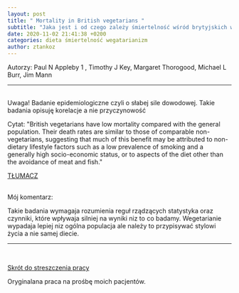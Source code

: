```yaml
---
layout: post
title: " Mortality in British vegetarians "
subtitle: "Jaka jest i od czego zależy śmiertelność wśród brytyjskich wegetarian"
date: 2020-11-02 21:41:38 +0200
categories: dieta śmiertelność wegatarianizm
author: ztankoz
---
```


Autorzy: Paul N Appleby 1 , Timothy J Key, Margaret Thorogood, Michael L Burr, Jim Mann

<hr>
<br>
Uwaga! Badanie epidemiologiczne czyli o słabej sile dowodowej. Takie badania opisuję korelacje a nie przyczynowość

Cytat: "British vegetarians have low mortality compared with the general population. Their death rates are similar to those of comparable non-vegetarians, suggesting that much of this benefit may be attributed to non-dietary lifestyle factors such as a low prevalence of smoking and a generally high socio-economic status, or to aspects of the diet other than the avoidance of meat and fish."

[TŁUMACZ](https://www.deepl.com/translator#en/pl/British%20vegetarians%20have%20low%20mortality%20compared%20with%20the%20general%20population.%20Their%20death%20rates%20are%20similar%20to%20those%20of%20comparable%20non-vegetarians%2C%20suggesting%20that%20much%20of%20this%20benefit%20may%20be%20attributed%20to%20non-dietary%20lifestyle%20factors%20such%20as%20a%20low%20prevalence%20of%20smoking%20and%20a%20generally%20high%20socio-economic%20status%2C%20or%20to%20aspects%20of%20the%20diet%20other%20than%20the%20avoidance%20of%20meat%20and%20fish)

<br>
Mój komentarz:

Takie badania wymagaja rozumienia reguł rządzących statystyka oraz czynniki, które wpływaja silniej na wyniki niz to co badamy.
Wegetarianie wypadaja lepiej niz ogólna populacja ale należy to przypisywać stylowi życia a nie samej diecie.

<hr>
<br>

[Skrót do streszczenia pracy](https://pubmed.ncbi.nlm.nih.gov/12001975/)

Oryginalana praca na prośbę moich pacjentów.

